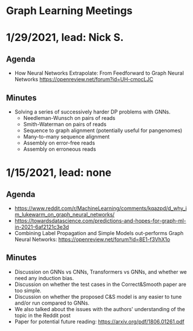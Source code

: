 # Graph Learning Meetings

# 1/29/2021, lead: Nick S.
## Agenda 

- How Neural Networks Extrapolate: From Feedforward to Graph Neural Networks https://openreview.net/forum?id=UH-cmocLJC

## Minutes

- Solving a series of successively harder DP problems with GNNs.
  * Needleman-Wunsch on pairs of reads
  * Smith-Waterman on pairs of reads
  * Sequence to graph alignment (potentially useful for pangenomes)
  * Many-to-many sequence alignment
  * Assembly on error-free reads
  * Assembly on erroneous reads


# 1/15/2021, lead: none
## Agenda 

- https://www.reddit.com/r/MachineLearning/comments/kqazpd/d_why_im_lukewarm_on_graph_neural_networks/
- https://towardsdatascience.com/predictions-and-hopes-for-graph-ml-in-2021-6af2121c3e3d
- Combining Label Propagation and Simple Models out-performs Graph Neural Networks: https://openreview.net/forum?id=8E1-f3VhX1o

## Minutes

- Discussion on GNNs vs CNNs, Transformers vs GNNs, and whether we need any induction bias. 
- Discussion on whether the test cases in the Correct&Smooth paper are too simple. 
- Discussion on whether the proposed C&S model is any easier to tune and/or run compared to GNNs. 
- We also talked about the issues with the authors' understanding of the topic in the Reddit post
- Paper for potential future reading: https://arxiv.org/pdf/1806.01261.pdf



